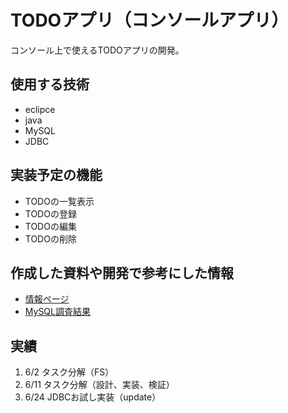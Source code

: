 # TODOアプリ（コンソールアプリ）
コンソール上で使えるTODOアプリの開発。

## 使用する技術
- eclipce
- java
- MySQL
- JDBC

## 実装予定の機能
- TODOの一覧表示
- TODOの登録
- TODOの編集
- TODOの削除

## 作成した資料や開発で参考にした情報
- [情報ページ](./document/document_top.md)
- [MySQL調査結果](./document/mysql.md)

## 実績
1. 6/2 タスク分解（FS）
2. 6/11 タスク分解（設計、実装、検証）
3. 6/24 JDBCお試し実装（update）
